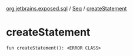 [org.jetbrains.exposed.sql](../index.md) / [Seq](index.md) / [createStatement](.)

# createStatement

`fun createStatement(): <ERROR CLASS>`